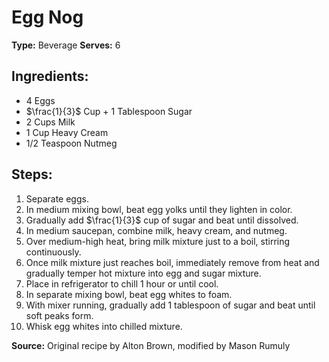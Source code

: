 # Egg Nog

**Type:** Beverage
**Serves:** 6

## Ingredients:
- 4 Eggs
- $\frac{1}{3}$ Cup + 1 Tablespoon Sugar
- 2 Cups Milk
- 1 Cup Heavy Cream
- 1/2 Teaspoon Nutmeg

## Steps:
1. Separate eggs.
2. In medium mixing bowl, beat egg yolks until they lighten in color.
3. Gradually add $\frac{1}{3}$ cup of sugar and beat until dissolved.
4. In medium saucepan, combine milk, heavy cream, and nutmeg.
5. Over medium-high heat, bring milk mixture just to a boil, stirring continuously.
6. Once milk mixture just reaches boil, immediately remove from heat and gradually temper hot mixture into egg and sugar mixture.
7. Place in refrigerator to chill 1 hour or until cool.
8. In separate mixing bowl, beat egg whites to foam.
9. With mixer running, gradually add 1 tablespoon of sugar and beat until soft peaks form.
10. Whisk egg whites into chilled mixture.

**Source:** Original recipe by Alton Brown, modified by Mason Rumuly
